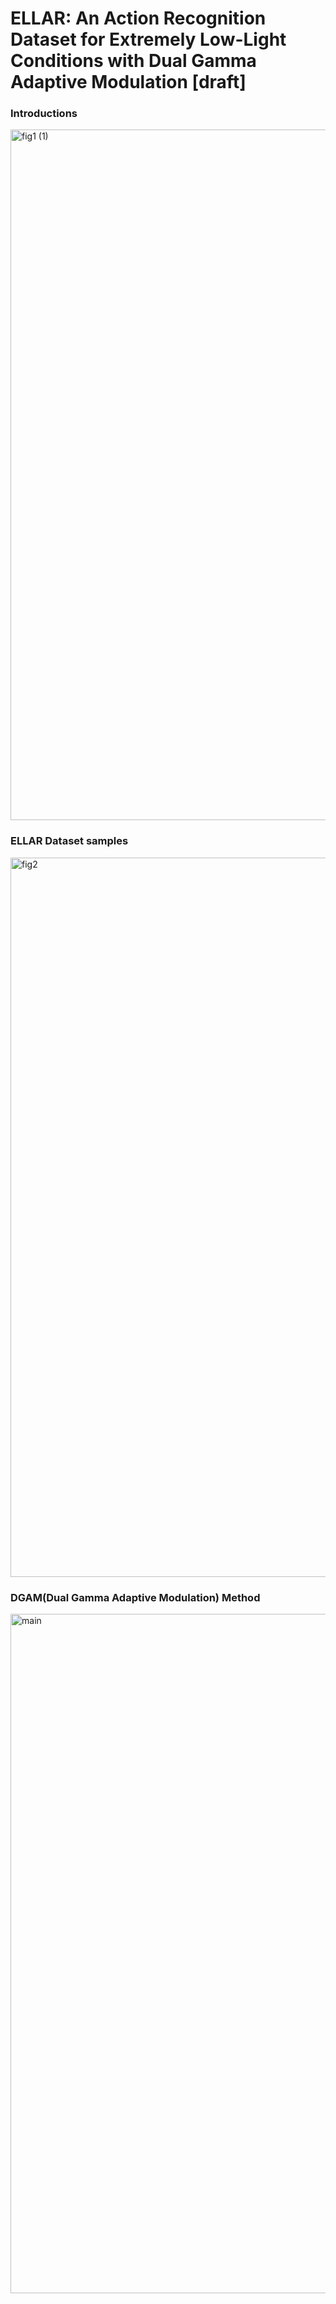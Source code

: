 # ELLAR: An Action Recognition Dataset for Extremely Low-Light Conditions with Dual Gamma Adaptive Modulation [draft]

### Introductions
<img width="1105" alt="fig1 (1)" src="https://github.com/user-attachments/assets/5cc60403-c6f6-4b47-a924-09fd6600fa34">

### ELLAR Dataset samples
<img width="1151" alt="fig2" src="https://github.com/user-attachments/assets/cb30b116-e344-4df4-9e10-9d944aa9c5e1">


### DGAM(Dual Gamma Adaptive Modulation) Method
<img width="1087" alt="main" src="https://github.com/user-attachments/assets/12c0a843-138f-49b5-9526-40ef4814e04b">



